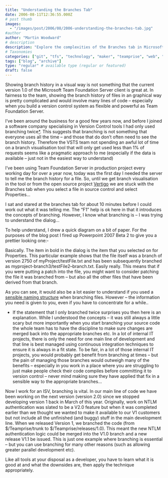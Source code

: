 ```yaml
---
title: "Understanding the Branches Tab"
date: 2006-08-11T12:36:55.000Z
# post thumb
images:
  - "/images/post/2006/08/2006-understanding-the-branches-tab.jpg"
#author
author: "Martin Woodward"
# description
description: "Explore the complexities of the Branches tab in Microsoft Team Foundation Server and learn to navigate its visual representation of branch history."
# Taxonomies
categories: ["git", "tfs", "technology", "maker", "teamprise", "web", "programming"]
tags: ["blog", "archive"]
type: "regular" # available type (regular or featured)
draft: false
---
```

Showing branch history in a visual way is not something that the current version 1.0 of the Microsoft Team Foundation Server client is great at.  In fairness to the team, showing the branch history of files in an graphical way is pretty complicated and would involve many lines of code – especially when you build a version control system as flexible and powerful as Team Foundation Server.  

I’ve been around the business for a good few years now, and before I joined a software company specialising in Version Control tools I had only used branching twice[*](#only_twice).  This suggests that branching is not something that everyone uses all the time  – and those that do don’t often need to see the branch history.  Therefore the VSTS team not spending an awful lot of time on a branch visualisation tool that will only get used less than 1%  of requests seems like a pragmatic approach to me (especially if the data is available – just not in the easiest way to understand)

I’ve been using Team Foundation Server in production project every working day for over a year now, today was the first day I needed the server to tell me the branch history for a file.  So, until we get branch visualisation in the tool or from the open source project [Vertigo](http://www.codeplex.com/Wiki/View.aspx?ProjectName=TFSVTreeBrowse) we are stuck with the Branches tab when you select a file in source control and select Properties…

[](http://www.woodwardweb.com/blog/branches_tab.png)[](http://www.woodwardweb.com/blog/branches.png)

I sat and stared at the branches tab for about 10 minutes before I could work out what it was telling me.  The “F1” help is ok here in that it introduces the concepts of branching.  However, I know what branching is – I was trying to understand the dialog…

To help understand, I drew a quick diagram on a bit of paper.  For the purposes of the blog post I fired up Powerpoint 2007 Beta 2 to give you a prettier looking one:-

[](http://www.woodwardweb.com/blog/branch_diagram.png)

Basically.  The item in bold in the dialog is the item that you selected on for Properties.  This particular example shows that the file itself was a branch of version 2750 of myProject/testFile.txt and has been subsequently branched as myproject-branch3/testFile2–branch.txt.  Easily really.  This means that if you were putting a patch into the file, you might want to consider patching the file it was branched from – but also all the other files that have been derived from that branch.

As you can see, it would also be a lot easier to understand if you used a [sensible naming structure](http://www.woodwardweb.com/vsts/000224.html) when branching files.  However – the information you need is given to you, even if you have to concentrate for a while..

* If the statement that I only branched twice surprises you then here is an explanation.  While I understood the concepts – it was still always a little scary but more importantly when you start branching your source code the whole team has to have the discipline to make sure changes are merged back into the appropriate branches etc.  In a lot of internal IT projects, there is only the need for one main line of development and that line is best managed using continuous integration techniques to ensure it is always in a fit state.  To be fair, in a lot of those internal IT projects, you would probably get benefit from branching at times – but the pain of managing those branches would outweigh many of the benefits – especially in you work in a place where you are struggling to just make people check their code compiles before committing it to version control – never mind making sure they have applied that fix in a sensible way to the appropriate branches…

Now I work for an ISV, branching is vital.  In our main line of code we have been working on the next version (version 2.0) since we stopped developing version 1 back in March of this year.  Originally, work on NTLM authentication was slated to be a V2.0 feature but when it was completed earlier than we thought we wanted to make it available to our V1 customers but not include all the unfinished (and buggy) stuff in the main development line.  When we released Version 1, we branched the code (from $/Teamprise/trunk to $/Teamprise/releases/1.0).  This meant the new NTLM authentication logic could be merged into the V1.0 branch and a new release V1.1 be issued.  This is just one example where branching is essential – but you can use branching for many other reasons (such as allowing greater parallel development etc).

Like all tools at your disposal as a developer, you have to learn what it is good at and what the downsides are, then apply the technique appropriately.